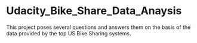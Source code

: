 # Udacity_Bike_Share_Data_Anaysis
This project poses several questions and answers them on the basis of the data provided by the top US Bike Sharing systems.
